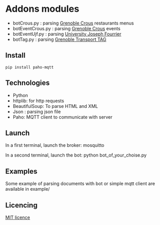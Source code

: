 Addons modules
================

* botCrous.py : parsing  [Grenoble Crous](http://www.crous-grenoble.fr/) restaurants menus 
* botEventCrous.py : parsing [Grenoble Crous](http://www.crous-grenoble.fr/) events
* botEventUjf.py : parsing [University Joseph Fourrier](http://www.ujf-grenoble.fr/home-page-213171.htm?RH=UJF&RF=UJFEN)
* botTag.py : parsing [Grenoble Transport TAG](http://tag.fr)

Install
------------

    pip install paho-mqtt

Technologies
---------------------

- Python 
- httplib: for http requests
- BeautifulSoup: To parse HTML and XML
- Json : parsing json file
- Paho: MQTT client to communicate with server

Launch
--------------

In a first terminal, launch the broker:
    mosquitto

In a second terminal, launch the bot:
    python bot_of_your_choise.py

Examples
-----------------------

Some example of parsing documents with bot or simple mqtt client are available in example/

Licencing
---------------------

 [MIT licence](LICENSE)
